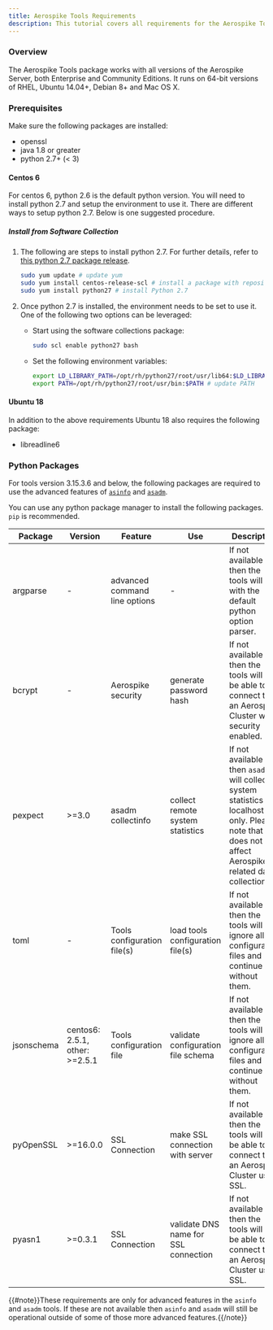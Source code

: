 ```yaml
---
title: Aerospike Tools Requirements
description: This tutorial covers all requirements for the Aerospike Tools package
---
```

### Overview
The Aerospike Tools package works with all versions of the Aerospike Server, both Enterprise and Community Editions. 
It runs on 64-bit versions of RHEL, Ubuntu 14.04+, Debian 8+ and Mac OS X.

### Prerequisites
Make sure the following packages are installed:
- openssl
- java 1.8 or greater
- python 2.7+ (< 3)

#### Centos 6
For centos 6, python 2.6 is the default python version. You will need to install python 2.7 and setup the environment to use it. There are different ways to setup python 2.7. Below is one suggested procedure.

##### Install from Software Collection
1. The following are steps to install python 2.7. For further details, refer to [this python 2.7 package release](https://www.softwarecollections.org/en/scls/rhscl/python27/).

    ```bash
    sudo yum update # update yum
    sudo yum install centos-release-scl # install a package with repository
    sudo yum install python27 # install Python 2.7
    ```

2. Once python 2.7 is installed, the environment needs to be set to use it. One of the following two options can be leveraged:

    * Start using the software collections package:
        ```bash
        sudo scl enable python27 bash
        ```

    * Set the following environment variables:
        ```bash
        export LD_LIBRARY_PATH=/opt/rh/python27/root/usr/lib64:$LD_LIBRARY_PATH # update LD_LIBRARY_PATH
        export PATH=/opt/rh/python27/root/usr/bin:$PATH # update PATH
        ```

#### Ubuntu 18
In addition to the above requirements Ubuntu 18 also requires the following package:
- libreadline6

### Python Packages
For tools version 3.15.3.6 and below, the following packages are required to use the advanced features of [`asinfo`](/docs/tools/asinfo/index.html) and [`asadm`](/docs/tools/asadm/index.html).

You can use any python package manager to install the following packages. `pip` is recommended.


| Package | Version | Feature | Use | Description|
|--------|---------|---------|------|------------|
| argparse | - | advanced command line options | - | If not available then the tools will run with the default python option parser.|
| bcrypt | - | Aerospike security | generate password hash | If not available then the tools will not be able to connect to an Aerospike Cluster with security enabled.|
| pexpect | >=3.0 | asadm collectinfo | collect remote system statistics | If not available then `asadm` will collect system statistics for localhost only. Please note that it does not affect Aerospike related data collection.|
| toml | - | Tools configuration file(s) | load tools configuration file(s) | If not available then the tools will ignore all configuration files and continue without them. |
| jsonschema | centos6: 2.5.1, other: >=2.5.1 | Tools configuration file | validate configuration file schema | If not available then the tools will ignore all configuration files and continue without them.|
| pyOpenSSL | >=16.0.0 | SSL Connection | make SSL connection with server | If not available then the tools will not be able to connect to an Aerospike Cluster using SSL.|
| pyasn1 | >=0.3.1 | SSL Connection | validate DNS name for SSL connection | If not available then the tools will not be able to connect to an Aerospike Cluster using SSL.|

{{#note}}These requirements are only for advanced features in the `asinfo` and `asadm` tools. If these are not available then `asinfo` and `asadm` will still be operational outside of some of those more advanced features.{{/note}}
